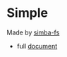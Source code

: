 Simple
======
Made by [simba-fs](https://github.com/simba-fs)
* full [document](https://github.com/simba-fs/simple-wiki)
 
